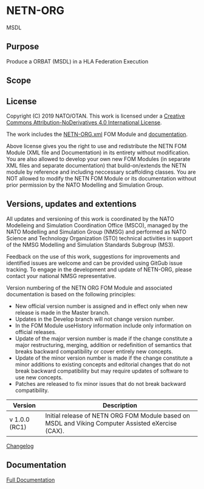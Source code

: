# NETN-ORG
MSDL

## Purpose
Produce a ORBAT (MSDL) in a HLA Federation Execution

## Scope


## License

Copyright (C) 2019 NATO/OTAN.
This work is licensed under a [Creative Commons Attribution-NoDerivatives 4.0 International License](LICENSE.md). 

The work includes the [NETN-ORG.xml](NETN-ORG.xml) FOM Module and [documentation](NETN-ORG.md).

Above license gives you the right to use and redistribute the NETN FOM Module (XML file and Documentation) in its entirety without modification. You are also allowed to develop your own new FOM Modules (in separate XML files and separate documentation) that build-on/extends the NETN module by reference and including neccessary scaffolding classes. You are NOT allowed to modify the NETN FOM Module or its documentation without prior permission by the NATO Modelling and Simulation Group. 

## Versions, updates and extentions

All updates and versioning of this work is coordinated by the NATO Modelleing and Simulation Coordination Office (MSCO), managed by the NATO Modelling and Simulation Group (NMSG) and performed as NATO Science and Technology Organization (STO) technical activities in support of the NMSG Modelling and Simulation Standards Subgroup (MS3).

Feedback on the use of this work, suggestions for improvements and identified issues are welcome and can be provided using GitGub issue tracking. To engage in the development and update of NETN-ORG, please contact your national NMSG representative.

Version numbering of the NETN ORG FOM Module and associated documentation is based on the following principles:

* New official version number is assigned and in effect only when new release is made in the Master branch.
* Updates in the Develop branch will not change version number.
* In the FOM Module useHistory information include only information on official releases.
* Update of the major version number is made if the change constitute a major restructuring, merging, addition or redefinition of semantics that breaks backward compatibility or cover entirely new concepts.
* Update of the minor version number is made if the change constitute a minor additions to existing concepts and editorial changes that do not break backward compatibility but may require updates of software to use new concepts.
* Patches are released to fix minor issues that do not break backward compatibility.

|Version|Description|
|---|---|
|v 1.0.0 (RC1) |Initial release of NETN ORG FOM Module based on MSDL and Viking Computer Assisted eXercise (CAX).|

[Changelog](changelog.md)

## Documentation

[Full Documentation](NETN-ORG.md)
